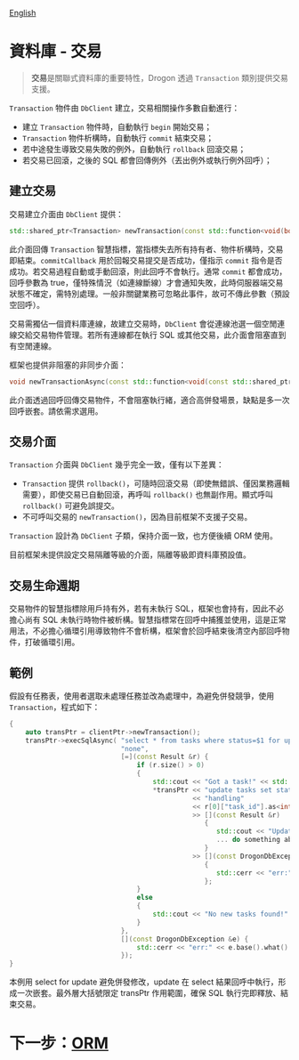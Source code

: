 [English](/ENG/ENG-08-2-Database-Transaction)

# 資料庫 - 交易

> **交易**是關聯式資料庫的重要特性，Drogon 透過 `Transaction` 類別提供交易支援。

`Transaction` 物件由 `DbClient` 建立，交易相關操作多數自動進行：

* 建立 `Transaction` 物件時，自動執行 `begin` 開始交易；
* `Transaction` 物件析構時，自動執行 `commit` 結束交易；
* 若中途發生導致交易失敗的例外，自動執行 `rollback` 回滾交易；
* 若交易已回滾，之後的 SQL 都會回傳例外（丟出例外或執行例外回呼）；

## 建立交易

交易建立介面由 `DbClient` 提供：

```c++
std::shared_ptr<Transaction> newTransaction(const std::function<void(bool)> &commitCallback = std::function<void(bool)>());
```

此介面回傳 `Transaction` 智慧指標，當指標失去所有持有者、物件析構時，交易即結束。`commitCallback` 用於回報交易提交是否成功，僅指示 `commit` 指令是否成功。若交易過程自動或手動回滾，則此回呼不會執行。通常 `commit` 都會成功，回呼參數為 true，僅特殊情況（如連線斷線）才會通知失敗，此時伺服器端交易狀態不確定，需特別處理。一般非關鍵業務可忽略此事件，故可不傳此參數（預設空回呼）。

交易需獨佔一個資料庫連線，故建立交易時，`DbClient` 會從連線池選一個空閒連線交給交易物件管理。若所有連線都在執行 SQL 或其他交易，此介面會阻塞直到有空閒連線。

框架也提供非阻塞的非同步介面：

```c++
void newTransactionAsync(const std::function<void(const std::shared_ptr<Transaction> &)> &callback);
```

此介面透過回呼回傳交易物件，不會阻塞執行緒，適合高併發場景，缺點是多一次回呼嵌套。請依需求選用。

## 交易介面

`Transaction` 介面與 `DbClient` 幾乎完全一致，僅有以下差異：

* `Transaction` 提供 `rollback()`，可隨時回滾交易（即使無錯誤、僅因業務邏輯需要），即使交易已自動回滾，再呼叫 `rollback()` 也無副作用。顯式呼叫 `rollback()` 可避免誤提交。
* 不可呼叫交易的 `newTransaction()`，因為目前框架不支援子交易。

`Transaction` 設計為 `DbClient` 子類，保持介面一致，也方便後續 ORM 使用。

目前框架未提供設定交易隔離等級的介面，隔離等級即資料庫預設值。

## 交易生命週期

交易物件的智慧指標除用戶持有外，若有未執行 SQL，框架也會持有，因此不必擔心尚有 SQL 未執行時物件被析構。智慧指標常在回呼中捕獲並使用，這是正常用法，不必擔心循環引用導致物件不會析構，框架會於回呼結束後清空內部回呼物件，打破循環引用。

## 範例

假設有任務表，使用者選取未處理任務並改為處理中，為避免併發競爭，使用 `Transaction`，程式如下：

```c++
{
    auto transPtr = clientPtr->newTransaction();
    transPtr->execSqlAsync( "select * from tasks where status=$1 for update order by time",
                            "none",
                            [=](const Result &r) {
                                if (r.size() > 0)
                                {
                                    std::cout << "Got a task!" << std::endl;
                                    *transPtr << "update tasks set status=$1 where task_id=$2"
                                              << "handling"
                                              << r[0]["task_id"].as<int64_t>()
                                              >> [](const Result &r)
                                                 {
                                                    std::cout << "Updated!";
                                                    ... do something about the task;
                                                 }
                                              >> [](const DrogonDbException &e)
                                                 {
                                                    std::cerr << "err:" << e.base().what() << std::end;
                                                 };
                                }
                                else
                                {
                                    std::cout << "No new tasks found!" << std::endl;
                                }
                            },
                            [](const DrogonDbException &e) {
                                std::cerr << "err:" << e.base().what() << std::end;
                            });
}
```

本例用 select for update 避免併發修改，update 在 select 結果回呼中執行，形成一次嵌套。最外層大括號限定 transPtr 作用範圍，確保 SQL 執行完即釋放、結束交易。

# 下一步：[ORM](/CHN/CHN-08-3-数据库-ORM)
